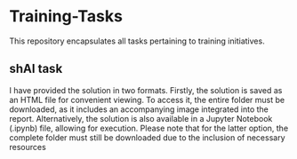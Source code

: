 # Training-Tasks
This repository encapsulates all tasks pertaining to training initiatives.

## shAI task
I have provided the solution in two formats. Firstly, the solution is saved as an HTML file for convenient viewing. To access it, the entire folder must be downloaded, as it includes an accompanying image integrated into the report. Alternatively, the solution is also available in a Jupyter Notebook (.ipynb) file, allowing for execution. Please note that for the latter option, the complete folder must still be downloaded due to the inclusion of necessary resources
